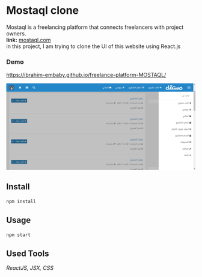 # Mostaql clone

Mostaql is a freelancing platform that connects freelancers with project owners.\
**link:** [mostaql.com](mostaql.com)\
in this project, I am trying to clone the UI of this website using React.js

### Demo

<a href="https://ibrahim-embaby.github.io/freelance-platform-MOSTAQL/
" target="_blank">https://ibrahim-embaby.github.io/freelance-platform-MOSTAQL/
</a>

<img src="./public/assets/mostaql_ui.png"/>

## Install

`npm install`

## Usage

`npm start`

## Used Tools

<em> ReactJS, JSX, CSS
